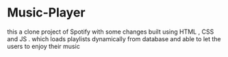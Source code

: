 # Music-Player
this a clone project of Spotify with some changes built using HTML , CSS and JS . which loads playlists dynamically  from  database and able to let the users to  enjoy their music
